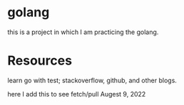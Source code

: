 # golang
this is  a project in which I am practicing the golang. 

# Resources
learn go with test;  stackoverflow, github, and other blogs.

here I add this to see fetch/pull
Augest 9, 2022
